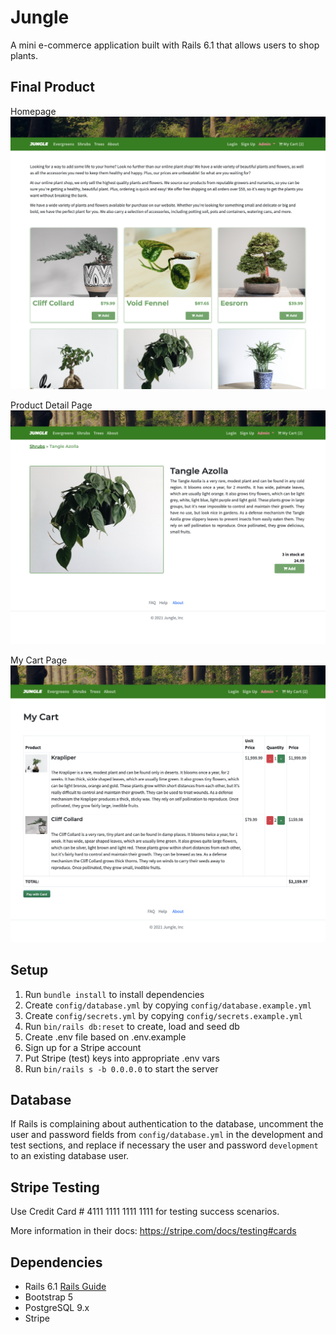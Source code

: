 # Jungle

A mini e-commerce application built with Rails 6.1 that allows users to shop plants. 

## Final Product

Homepage
!["homepage"](https://github.com/Winnie0313/jungle-rails/blob/master/docs/homepage.png?raw=true)

Product Detail Page
!["product-detail-page"](https://github.com/Winnie0313/jungle-rails/blob/master/docs/product-detail-page.png?raw=true)

My Cart Page
!["my-cart-page.png"](https://github.com/Winnie0313/jungle-rails/blob/master/docs/my-cart-page.png?raw=true)

## Setup

1. Run `bundle install` to install dependencies
2. Create `config/database.yml` by copying `config/database.example.yml`
3. Create `config/secrets.yml` by copying `config/secrets.example.yml`
4. Run `bin/rails db:reset` to create, load and seed db
5. Create .env file based on .env.example
6. Sign up for a Stripe account
7. Put Stripe (test) keys into appropriate .env vars
8. Run `bin/rails s -b 0.0.0.0` to start the server

## Database

If Rails is complaining about authentication to the database, uncomment the user and password fields from `config/database.yml` in the development and test sections, and replace if necessary the user and password `development` to an existing database user.

## Stripe Testing

Use Credit Card # 4111 1111 1111 1111 for testing success scenarios.

More information in their docs: <https://stripe.com/docs/testing#cards>

## Dependencies

- Rails 6.1 [Rails Guide](http://guides.rubyonrails.org/v6.1/)
- Bootstrap 5
- PostgreSQL 9.x
- Stripe
